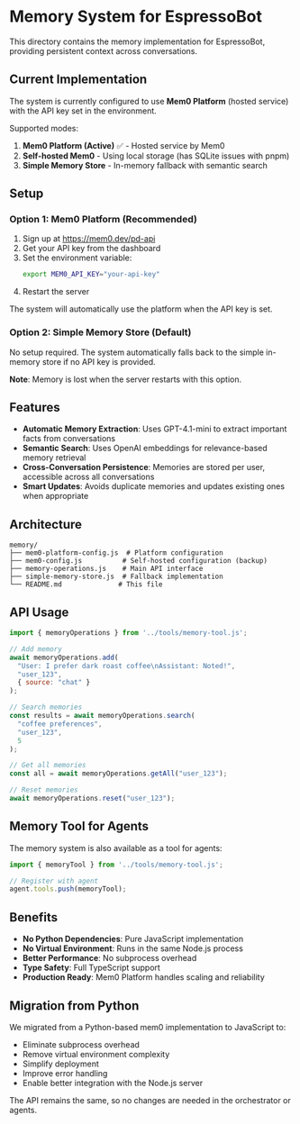 # Memory System for EspressoBot

This directory contains the memory implementation for EspressoBot, providing persistent context across conversations.

## Current Implementation

The system is currently configured to use **Mem0 Platform** (hosted service) with the API key set in the environment.

Supported modes:

1. **Mem0 Platform (Active)** ✅ - Hosted service by Mem0
2. **Self-hosted Mem0** - Using local storage (has SQLite issues with pnpm)
3. **Simple Memory Store** - In-memory fallback with semantic search

## Setup

### Option 1: Mem0 Platform (Recommended)

1. Sign up at https://mem0.dev/pd-api
2. Get your API key from the dashboard
3. Set the environment variable:
   ```bash
   export MEM0_API_KEY="your-api-key"
   ```
4. Restart the server

The system will automatically use the platform when the API key is set.

### Option 2: Simple Memory Store (Default)

No setup required. The system automatically falls back to the simple in-memory store if no API key is provided.

**Note**: Memory is lost when the server restarts with this option.

## Features

- **Automatic Memory Extraction**: Uses GPT-4.1-mini to extract important facts from conversations
- **Semantic Search**: Uses OpenAI embeddings for relevance-based memory retrieval
- **Cross-Conversation Persistence**: Memories are stored per user, accessible across all conversations
- **Smart Updates**: Avoids duplicate memories and updates existing ones when appropriate

## Architecture

```
memory/
├── mem0-platform-config.js  # Platform configuration
├── mem0-config.js          # Self-hosted configuration (backup)
├── memory-operations.js    # Main API interface
├── simple-memory-store.js  # Fallback implementation
└── README.md              # This file
```

## API Usage

```javascript
import { memoryOperations } from '../tools/memory-tool.js';

// Add memory
await memoryOperations.add(
  "User: I prefer dark roast coffee\nAssistant: Noted!",
  "user_123",
  { source: "chat" }
);

// Search memories
const results = await memoryOperations.search(
  "coffee preferences",
  "user_123",
  5
);

// Get all memories
const all = await memoryOperations.getAll("user_123");

// Reset memories
await memoryOperations.reset("user_123");
```

## Memory Tool for Agents

The memory system is also available as a tool for agents:

```javascript
import { memoryTool } from '../tools/memory-tool.js';

// Register with agent
agent.tools.push(memoryTool);
```

## Benefits

- **No Python Dependencies**: Pure JavaScript implementation
- **No Virtual Environment**: Runs in the same Node.js process
- **Better Performance**: No subprocess overhead
- **Type Safety**: Full TypeScript support
- **Production Ready**: Mem0 Platform handles scaling and reliability

## Migration from Python

We migrated from a Python-based mem0 implementation to JavaScript to:
- Eliminate subprocess overhead
- Remove virtual environment complexity
- Simplify deployment
- Improve error handling
- Enable better integration with the Node.js server

The API remains the same, so no changes are needed in the orchestrator or agents.